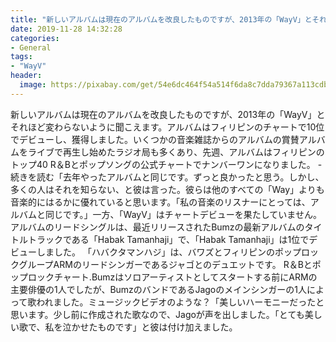 ```yaml
---
title: "新しいアルバムは現在のアルバムを改良したものですが、2013年の「WayV」とそれほど変わらないように聞こえます。"
date: 2019-11-28 14:32:28
categories:
- General
tags:
- "WayV"
header:
  image: https://pixabay.com/get/54e6dc464f54a514f6da8c7dda79367a113cdbe25b526c4870287fdd9645cc5cb1_1280.jpg
---
```


新しいアルバムは現在のアルバムを改良したものですが、2013年の「WayV」とそれほど変わらないように聞こえます。アルバムはフィリピンのチャートで10位でデビューし、獲得しました。いくつかの音楽雑誌からのアルバムの賞賛アルバムをライブで再生し始めたラジオ局も多くあり、先週、アルバムはフィリピンのトップ40 R＆Bとポップソングの公式チャートでナンバーワンになりました。 -続きを読む「去年やったアルバムと同じです。ずっと良かったと思う。しかし、多くの人はそれを知らない、と彼は言った。彼らは他のすべての「Way」よりも音楽的にはるかに優れていると思います。「私の音楽のリスナーにとっては、アルバムと同じです。」一方、「WayV」はチャートデビューを果たしていません。アルバムのリードシングルは、最近リリースされたBumzの最新アルバムのタイトルトラックである「Habak Tamanhaji」で、「Habak Tamanhaji」は1位でデビューしました。 「ハバクタマンハジ」は、バワズとフィリピンのポップロックグループARMのリードシンガーであるジャゴとのデュエットです。 R＆Bとポップロックチャート.Bumzはソロアーティストとしてスタートする前にARMの主要俳優の1人でしたが、BumzのバンドであるJagoのメインシンガーの1人によって歌われました。ミュージックビデオのような？「美しいハーモニーだったと思います。少し前に作成された歌なので、Jagoが声を出しました。「とても美しい歌で、私を泣かせたものです」と彼は付け加えました。
